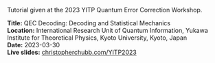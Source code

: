 Tutorial given at the 2023 YITP Quantum Error Correction Workshop.

<b>Title:</b> QEC Decoding: Decoding and Statistical Mechanics</br>
<b>Location:</b> International Research Unit of Quantum Information, Yukawa Institute for Theoretical Physics, Kyoto University, Kyoto, Japan</br>
<b>Date:</b> 2023-03-30</br>
<b>Live slides:</b> <a href="https://christopherchubb.com/IBM2022">christopherchubb.com/YITP2023</a></br>
